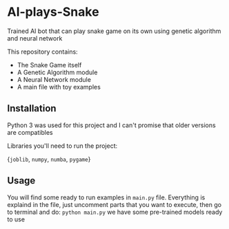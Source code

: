 # AI-plays-Snake
 Trained AI bot that can play snake game on its own using genetic algorithm and neural network
 
 This repository contains:
- The Snake Game itself
- A Genetic Algorithm module
- A Neural Network module
- A main file with toy examples

## Installation

Python 3 was used for this project and I can't promise that older versions are compatibles

Libraries you'll need to run the project:

{``joblib``, ``numpy``, ``numba``, ``pygame``}

## Usage

You will find some ready to run examples in ``main.py`` file.
Everything is explaind in the file, just uncomment parts that you want to execute, then go to terminal and do:
```python main.py```
we have some pre-trained models ready to use
